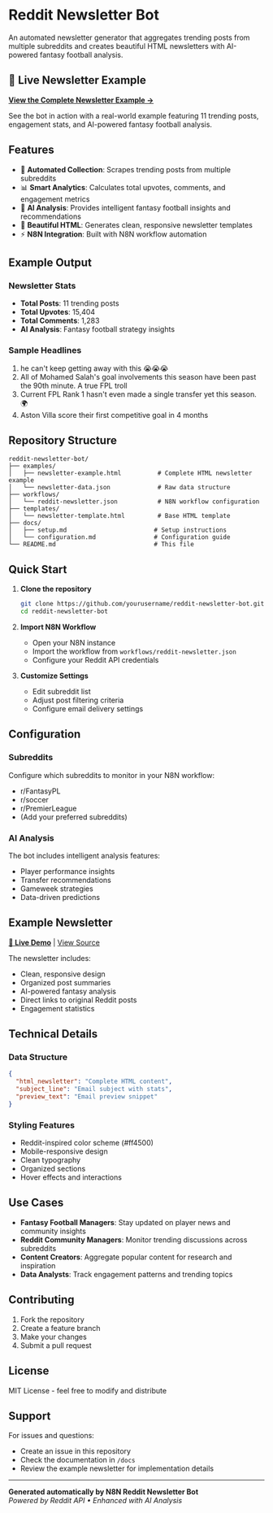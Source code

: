 # Reddit Newsletter Bot

An automated newsletter generator that aggregates trending posts from multiple subreddits and creates beautiful HTML newsletters with AI-powered fantasy football analysis.

## 📧 Live Newsletter Example

**[View the Complete Newsletter Example →](https://raym26.github.io/reddit-newsletter-n8n-workflow/examples/newsletter-example.html)**

See the bot in action with a real-world example featuring 11 trending posts, engagement stats, and AI-powered fantasy football analysis.

## Features

- 🤖 **Automated Collection**: Scrapes trending posts from multiple subreddits
- 📊 **Smart Analytics**: Calculates total upvotes, comments, and engagement metrics
- 🧠 **AI Analysis**: Provides intelligent fantasy football insights and recommendations
- 📧 **Beautiful HTML**: Generates clean, responsive newsletter templates
- ⚡ **N8N Integration**: Built with N8N workflow automation

## Example Output

### Newsletter Stats
- **Total Posts**: 11 trending posts
- **Total Upvotes**: 15,404
- **Total Comments**: 1,283
- **AI Analysis**: Fantasy football strategy insights

### Sample Headlines
1. he can't keep getting away with this 😭😭😭
2. All of Mohamed Salah's goal involvements this season have been past the 90th minute. A true FPL troll
3. Current FPL Rank 1 hasn't even made a single transfer yet this season. 🌍
4. Aston Villa score their first competitive goal in 4 months

## Repository Structure

```
reddit-newsletter-bot/
├── examples/
│   ├── newsletter-example.html          # Complete HTML newsletter example
│   └── newsletter-data.json             # Raw data structure
├── workflows/
│   └── reddit-newsletter.json           # N8N workflow configuration
├── templates/
│   └── newsletter-template.html         # Base HTML template
├── docs/
│   ├── setup.md                        # Setup instructions
│   └── configuration.md                # Configuration guide
└── README.md                           # This file
```

## Quick Start

1. **Clone the repository**
   ```bash
   git clone https://github.com/yourusername/reddit-newsletter-bot.git
   cd reddit-newsletter-bot
   ```

2. **Import N8N Workflow**
   - Open your N8N instance
   - Import the workflow from `workflows/reddit-newsletter.json`
   - Configure your Reddit API credentials

3. **Customize Settings**
   - Edit subreddit list
   - Adjust post filtering criteria
   - Configure email delivery settings

## Configuration

### Subreddits
Configure which subreddits to monitor in your N8N workflow:
- r/FantasyPL
- r/soccer
- r/PremierLeague
- (Add your preferred subreddits)

### AI Analysis
The bot includes intelligent analysis features:
- Player performance insights
- Transfer recommendations
- Gameweek strategies
- Data-driven predictions

## Example Newsletter

**[🔗 Live Demo](https://raym26.github.io/reddit-newsletter-n8n-workflow/examples/newsletter-example.html)** | [View Source](examples/newsletter-example.html)

The newsletter includes:
- Clean, responsive design
- Organized post summaries
- AI-powered fantasy analysis
- Direct links to original Reddit posts
- Engagement statistics

## Technical Details

### Data Structure
```json
{
  "html_newsletter": "Complete HTML content",
  "subject_line": "Email subject with stats",
  "preview_text": "Email preview snippet"
}
```

### Styling Features
- Reddit-inspired color scheme (#ff4500)
- Mobile-responsive design
- Clean typography
- Organized sections
- Hover effects and interactions

## Use Cases

- **Fantasy Football Managers**: Stay updated on player news and community insights
- **Reddit Community Managers**: Monitor trending discussions across subreddits
- **Content Creators**: Aggregate popular content for research and inspiration
- **Data Analysts**: Track engagement patterns and trending topics

## Contributing

1. Fork the repository
2. Create a feature branch
3. Make your changes
4. Submit a pull request

## License

MIT License - feel free to modify and distribute

## Support

For issues and questions:
- Create an issue in this repository
- Check the documentation in `/docs`
- Review the example newsletter for implementation details

---

**Generated automatically by N8N Reddit Newsletter Bot**  
*Powered by Reddit API • Enhanced with AI Analysis*
